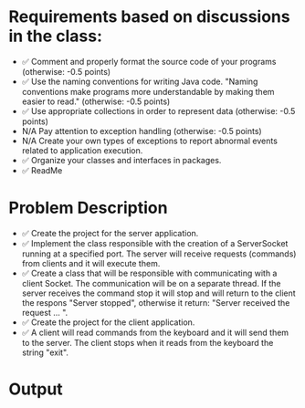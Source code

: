 # Requirements based on discussions in the class:

- ✅ Comment and properly format the source code of your programs (otherwise: -0.5 points)
- ✅ Use the naming conventions for writing Java code. "Naming conventions make programs more understandable by making them
  easier to read." (otherwise: -0.5 points)
- ✅ Use appropriate collections in order to represent data (otherwise: -0.5 points)
- N/A Pay attention to exception handling (otherwise: -0.5 points)
- N/A Create your own types of exceptions to report abnormal events related to application execution.
- ✅ Organize your classes and interfaces in packages.
- ✅ ReadMe

# Problem Description

- ✅ Create the project for the server application.
- ✅ Implement the class responsible with the creation of a ServerSocket running at a specified port. The server will receive requests (commands) from clients and it will execute them.
- ✅ Create a class that will be responsible with communicating with a client Socket. The communication will be on a separate thread. If the server receives the command stop it will stop and will return to the client the respons "Server stopped", otherwise it return: "Server received the request ... ".
- ✅ Create the project for the client application.
- ✅ A client will read commands from the keyboard and it will send them to the server. The client stops when it reads from the keyboard the string "exit".

# Output
